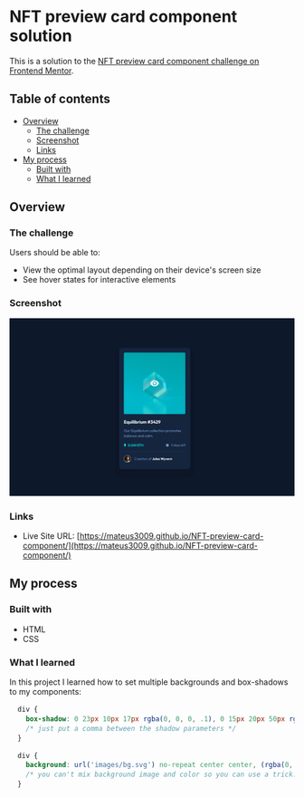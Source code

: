 # NFT preview card component solution

This is a solution to the [NFT preview card component challenge on Frontend Mentor](https://www.frontendmentor.io/challenges/nft-preview-card-component-SbdUL_w0U).

## Table of contents

- [Overview](#overview)
  - [The challenge](#the-challenge)
  - [Screenshot](#screenshot)
  - [Links](#links)
- [My process](#my-process)
  - [Built with](#built-with)
  - [What I learned](#what-i-learned)

## Overview

### The challenge

Users should be able to:

- View the optimal layout depending on their device's screen size
- See hover states for interactive elements

### Screenshot

![result](./screenshot.png)

### Links

- Live Site URL: [https://mateus3009.github.io/NFT-preview-card-component/](https://mateus3009.github.io/NFT-preview-card-component/)

## My process

### Built with

- HTML
- CSS

### What I learned

In this project I learned how to set multiple backgrounds and box-shadows to my components:

```css
  div {
    box-shadow: 0 23px 10px 17px rgba(0, 0, 0, .1), 0 15px 20px 50px rgba(0, 0, 0, .03);
    /* just put a comma between the shadow parameters */
  }
```
```css
  div {
    background: url('images/bg.svg') no-repeat center center, (rgba(0, 0, 0, .4) 100%, rgba(0, 0, 0, .4) 100%);
    /* you can't mix background image and color so you can use a trick: linear-gradient */
  }
```
